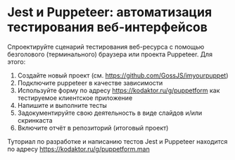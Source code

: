# Jest и Puppeteer: автоматизация тестирования веб-интерфейсов

Спроектируйте сценарий тестирования веб-ресурса с помощью безголового (терминального) браузера или проекта Puppeteer. Для этого:

1. Создайте новый проект (см. https://github.com/GossJS/imyourpuppet)
2. Подключите puppeteer в качестве зависимости
3. Используйте форму по адресу https://kodaktor.ru/g/puppetform как тестируемое
   клиентское приложение
4. Напишите и выполните тесты
5. Задокументируйте свою деятельность в виде слайдов и/или скринкаста
6. Включите отчёт в репозиторий (итоговый проект)

Туториал по разработке и написанию тестов Jest и Puppeteer находится по адресу https://kodaktor.ru/g/puppetform.man
